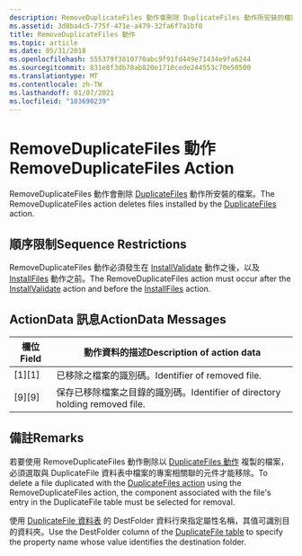 ```yaml
---
description: RemoveDuplicateFiles 動作會刪除 DuplicateFiles 動作所安裝的檔案。
ms.assetid: 3d8ba4c5-775f-471e-a479-32fa6f7a1bf0
title: RemoveDuplicateFiles 動作
ms.topic: article
ms.date: 05/31/2018
ms.openlocfilehash: 555379f3810770abc9f91fd449e71434e9fa6244
ms.sourcegitcommit: 831e8f3db78ab820e1710cede244553c70e50500
ms.translationtype: MT
ms.contentlocale: zh-TW
ms.lasthandoff: 01/07/2021
ms.locfileid: "103690239"
---
```

# <a name="removeduplicatefiles-action"></a><span data-ttu-id="aa660-103">RemoveDuplicateFiles 動作</span><span class="sxs-lookup"><span data-stu-id="aa660-103">RemoveDuplicateFiles Action</span></span>

<span data-ttu-id="aa660-104">RemoveDuplicateFiles 動作會刪除 [DuplicateFiles](duplicatefiles-action.md) 動作所安裝的檔案。</span><span class="sxs-lookup"><span data-stu-id="aa660-104">The RemoveDuplicateFiles action deletes files installed by the [DuplicateFiles](duplicatefiles-action.md) action.</span></span>

## <a name="sequence-restrictions"></a><span data-ttu-id="aa660-105">順序限制</span><span class="sxs-lookup"><span data-stu-id="aa660-105">Sequence Restrictions</span></span>

<span data-ttu-id="aa660-106">RemoveDuplicateFiles 動作必須發生在 [InstallValidate](installvalidate-action.md) 動作之後，以及 [InstallFiles](installfiles-action.md) 動作之前。</span><span class="sxs-lookup"><span data-stu-id="aa660-106">The RemoveDuplicateFiles action must occur after the [InstallValidate](installvalidate-action.md) action and before the [InstallFiles](installfiles-action.md) action.</span></span>

## <a name="actiondata-messages"></a><span data-ttu-id="aa660-107">ActionData 訊息</span><span class="sxs-lookup"><span data-stu-id="aa660-107">ActionData Messages</span></span>



| <span data-ttu-id="aa660-108">欄位</span><span class="sxs-lookup"><span data-stu-id="aa660-108">Field</span></span> | <span data-ttu-id="aa660-109">動作資料的描述</span><span class="sxs-lookup"><span data-stu-id="aa660-109">Description of action data</span></span>                    |
|-------|-----------------------------------------------|
| <span data-ttu-id="aa660-110">\[1\]</span><span class="sxs-lookup"><span data-stu-id="aa660-110">\[1\]</span></span> | <span data-ttu-id="aa660-111">已移除之檔案的識別碼。</span><span class="sxs-lookup"><span data-stu-id="aa660-111">Identifier of removed file.</span></span>                   |
| <span data-ttu-id="aa660-112">\[9\]</span><span class="sxs-lookup"><span data-stu-id="aa660-112">\[9\]</span></span> | <span data-ttu-id="aa660-113">保存已移除檔案之目錄的識別碼。</span><span class="sxs-lookup"><span data-stu-id="aa660-113">Identifier of directory holding removed file.</span></span> |



 

## <a name="remarks"></a><span data-ttu-id="aa660-114">備註</span><span class="sxs-lookup"><span data-stu-id="aa660-114">Remarks</span></span>

<span data-ttu-id="aa660-115">若要使用 RemoveDuplicateFiles 動作刪除以 [DuplicateFiles 動作](duplicatefiles-action.md) 複製的檔案，必須選取與 DuplicateFile 資料表中檔案的專案相關聯的元件才能移除。</span><span class="sxs-lookup"><span data-stu-id="aa660-115">To delete a file duplicated with the [DuplicateFiles action](duplicatefiles-action.md) using the RemoveDuplicateFiles action, the component associated with the file's entry in the DuplicateFile table must be selected for removal.</span></span>

<span data-ttu-id="aa660-116">使用 [DuplicateFile 資料表](duplicatefile-table.md) 的 DestFolder 資料行來指定屬性名稱，其值可識別目的資料夾。</span><span class="sxs-lookup"><span data-stu-id="aa660-116">Use the DestFolder column of the [DuplicateFile table](duplicatefile-table.md) to specify the property name whose value identifies the destination folder.</span></span>

 

 



